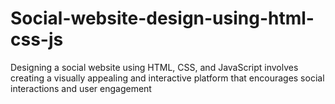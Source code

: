 # Social-website-design-using-html-css-js
Designing a social website using HTML, CSS, and JavaScript involves creating a visually appealing and interactive platform that encourages social interactions and user engagement
